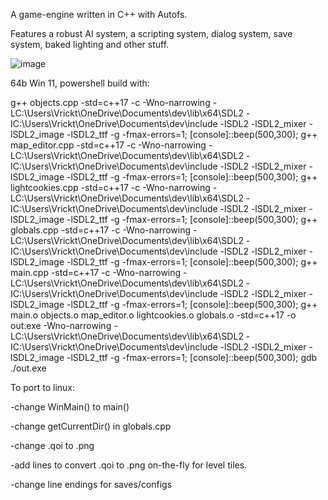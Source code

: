 A game-engine written in C++ with Autofs.

Features a robust AI system, a scripting system, dialog system, save system, baked lighting and other stuff.

![image](https://github.com/user-attachments/assets/5cba6e6a-fcd0-4749-aa88-e3979d7da631)


64b Win 11, powershell build with:

g++ objects.cpp -std=c++17 -c -Wno-narrowing -LC:\Users\Vrickt\OneDrive\Documents\dev\lib\x64\SDL2  -IC:\Users\Vrickt\OneDrive\Documents\dev\include -lSDL2 -lSDL2_mixer -lSDL2_image -lSDL2_ttf -g -fmax-errors=1; [console]::beep(500,300);
g++ map_editor.cpp -std=c++17 -c -Wno-narrowing -LC:\Users\Vrickt\OneDrive\Documents\dev\lib\x64\SDL2  -IC:\Users\Vrickt\OneDrive\Documents\dev\include -lSDL2 -lSDL2_mixer -lSDL2_image -lSDL2_ttf -g -fmax-errors=1; [console]::beep(500,300);
g++ lightcookies.cpp -std=c++17 -c -Wno-narrowing -LC:\Users\Vrickt\OneDrive\Documents\dev\lib\x64\SDL2  -IC:\Users\Vrickt\OneDrive\Documents\dev\include -lSDL2 -lSDL2_mixer -lSDL2_image -lSDL2_ttf -g -fmax-errors=1; [console]::beep(500,300);
g++ globals.cpp -std=c++17 -c -Wno-narrowing -LC:\Users\Vrickt\OneDrive\Documents\dev\lib\x64\SDL2  -IC:\Users\Vrickt\OneDrive\Documents\dev\include -lSDL2 -lSDL2_mixer -lSDL2_image -lSDL2_ttf -g -fmax-errors=1; [console]::beep(500,300);
g++ main.cpp -std=c++17 -c -Wno-narrowing -LC:\Users\Vrickt\OneDrive\Documents\dev\lib\x64\SDL2  -IC:\Users\Vrickt\OneDrive\Documents\dev\include -lSDL2 -lSDL2_mixer -lSDL2_image -lSDL2_ttf -g -fmax-errors=1; [console]::beep(500,300);
g++ main.o objects.o map_editor.o lightcookies.o globals.o -std=c++17 -o out.exe -Wno-narrowing -LC:\Users\Vrickt\OneDrive\Documents\dev\lib\x64\SDL2  -IC:\Users\Vrickt\OneDrive\Documents\dev\include -lSDL2 -lSDL2_mixer -lSDL2_image -lSDL2_ttf -g -fmax-errors=1; [console]::beep(500,300);
gdb ./out.exe


To port to linux:

-change WinMain() to main()

-change getCurrentDir() in globals.cpp

-change .qoi to .png

-add lines to convert .qoi to .png on-the-fly for level tiles.

-change line endings for saves/configs
